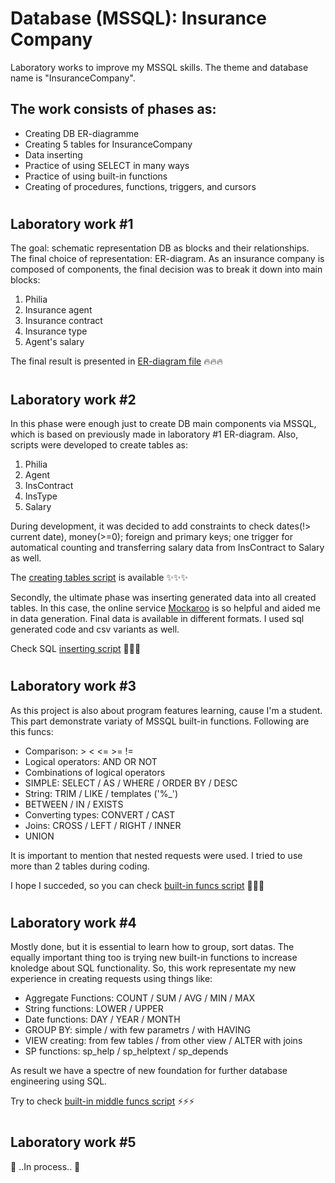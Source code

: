 # Database (MSSQL): Insurance Company
Laboratory works to improve my MSSQL skills. The theme and database name is "InsuranceCompany". 
## The work consists of phases as:
  - Creating DB ER-diagramme
  - Creating 5 tables for InsuranceCompany
  - Data inserting  
  - Practice of using SELECT in many ways
  - Practice of using built-in functions
  - Creating of procedures, functions, triggers, and cursors

#
## Laboratory work #1
The goal: schematic representation DB as blocks and their relationships. The final choice of representation: ER-diagram. As an insurance company is composed of components, the final decision was to break it down into main blocks:
  1) Philia
  2) Insurance agent
  3) Insurance contract
  4) Insurance type
  5) Agent's salary

The final result is presented in [ER-diagram file](https://github.com/MilaHalko/DB-InsuranceCompany/blob/main/InsuranceCompanyER.jpg) :fire::fire::fire:

#
## Laboratory work #2
In this phase were enough just to create DB main components via MSSQL, which is based on previously made in laboratory #1 ER-diagram. Also, scripts were developed to create tables as:

  1) Philia
  2) Agent
  3) InsContract
  4) InsType
  5) Salary
  
During development, it was decided to add constraints to check dates(!> current date), money(>=0); foreign and primary keys; one trigger for automatical counting and transferring salary data from InsContract to Salary as well. 
  
The [creating tables script](https://github.com/MilaHalko/DB-InsuranceCompany/blob/main/Tables.sql) is available :sparkles::sparkles::sparkles:

Secondly, the ultimate phase was inserting generated data into all created tables. In this case, the online service [Mockaroo](https://www.mockaroo.com/) is so helpful and aided me in data generation. Final data is available in different formats. I used sql generated code and csv variants as well. 

Check SQL [inserting script](https://github.com/MilaHalko/DB-InsuranceCompany/blob/main/Insert.sql) :green_heart::green_heart::green_heart:

#
## Laboratory work #3
As this project is also about program features learning, cause I'm a student. This part demonstrate variaty of MSSQL built-in functions. Following are this funcs:
  - Comparison: > < <= >= !=
  - Logical operators: AND OR NOT
  - Combinations of logical operators
  - SIMPLE: SELECT / AS / WHERE / ORDER BY / DESC
  - String: TRIM / LIKE / templates ('%_')
  - BETWEEN / IN / EXISTS
  - Converting types: CONVERT / CAST
  - Joins: CROSS / LEFT / RIGHT / INNER
  - UNION

It is important to mention that nested requests were used. I tried to use more than 2 tables during coding. 

I hope I succeded, so you can check [built-in funcs script](https://github.com/MilaHalko/DB-InsuranceCompany/blob/main/lab3.sql) :bug::bug::bug:

#
## Laboratory work #4
Mostly done, but it is essential to learn how to group, sort datas. The equally important thing too is trying new built-in functions to increase knoledge about SQL functionality. So, this work representate my new experience in creating requests using things like:
  - Aggregate Functions: COUNT / SUM / AVG / MIN / MAX
  - String functions: LOWER / UPPER
  - Date functions: DAY / YEAR / MONTH
  - GROUP BY: simple / with few parametrs / with HAVING
  - VIEW creating: from few tables / from other view / ALTER with joins
  - SP functions: sp_help / sp_helptext / sp_depends

As result we have a spectre of new foundation for further database engineering using SQL.

Try to check [built-in middle funcs script](https://github.com/MilaHalko/DB-InsuranceCompany/blob/main/lab4_funcs.sql) :zap::zap::zap:

#
## Laboratory work #5
:memo: ..In process.. :memo:
